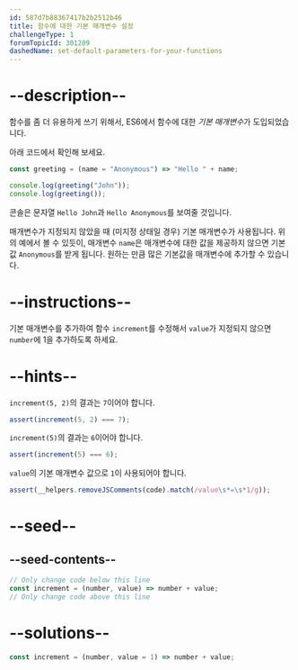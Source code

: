 ```yaml
---
id: 587d7b88367417b2b2512b46
title: 함수에 대한 기본 매개변수 설정
challengeType: 1
forumTopicId: 301209
dashedName: set-default-parameters-for-your-functions
---
```


# --description--

함수를 좀 더 유용하게 쓰기 위해서, ES6에서 함수에 대한 <dfn>기본 매개변수</dfn>가 도입되었습니다.

아래 코드에서 확인해 보세요.

```js
const greeting = (name = "Anonymous") => "Hello " + name;

console.log(greeting("John"));
console.log(greeting());
```

콘솔은 문자열 `Hello John`과 `Hello Anonymous`를 보여줄 것입니다.

매개변수가 지정되지 않았을 때 (미지정 상태일 경우) 기본 매개변수가 사용됩니다. 위의 예에서 볼 수 있듯이, 매개변수 `name`은 매개변수에 대한 값을 제공하지 않으면 기본값 `Anonymous`를 받게 됩니다. 원하는 만큼 많은 기본값을 매개변수에 추가할 수 있습니다.

# --instructions--

기본 매개변수를 추가하여 함수 `increment`를 수정해서 `value`가 지정되지 않으면 `number`에 1을 추가하도록 하세요.

# --hints--

`increment(5, 2)`의 결과는 `7`이어야 합니다.

```js
assert(increment(5, 2) === 7);
```

`increment(5)`의 결과는 `6`이어야 합니다.

```js
assert(increment(5) === 6);
```

`value`의 기본 매개변수 값으로 `1`이 사용되어야 합니다.

```js
assert(__helpers.removeJSComments(code).match(/value\s*=\s*1/g));
```

# --seed--

## --seed-contents--

```js
// Only change code below this line
const increment = (number, value) => number + value;
// Only change code above this line
```

# --solutions--

```js
const increment = (number, value = 1) => number + value;
```
